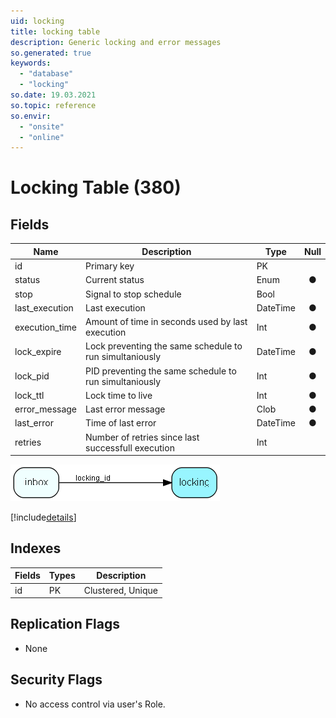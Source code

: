 ```yaml
---
uid: locking
title: locking table
description: Generic locking and error messages
so.generated: true
keywords:
  - "database"
  - "locking"
so.date: 19.03.2021
so.topic: reference
so.envir:
  - "onsite"
  - "online"
---
```


# Locking Table (380)

## Fields

| Name | Description | Type | Null |
|------|-------------|------|:----:|
|id|Primary key|PK| |
|status|Current status|Enum [](enums\Enum.md)|&#x25CF;|
|stop|Signal to stop schedule|Bool| |
|last\_execution|Last execution|DateTime|&#x25CF;|
|execution\_time|Amount of time in seconds used by last execution|Int|&#x25CF;|
|lock\_expire|Lock preventing the same schedule to run simultaniously|DateTime|&#x25CF;|
|lock\_pid|PID preventing the same schedule to run simultaniously|Int|&#x25CF;|
|lock\_ttl|Lock time to live|Int|&#x25CF;|
|error\_message|Last error message|Clob|&#x25CF;|
|last\_error|Time of last error|DateTime|&#x25CF;|
|retries|Number of retries since last successfull execution|Int| |


![locking table relationship diagram](media\locking.png)

[!include[details](./includes/locking.md)]

## Indexes

| Fields | Types | Description |
|--------|-------|-------------|
|id |PK |Clustered, Unique |

## Replication Flags

* None

## Security Flags

* No access control via user's Role.

